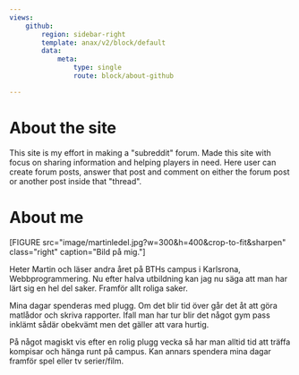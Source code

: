 ```yaml
---
views:
    github:
        region: sidebar-right
        template: anax/v2/block/default
        data:
            meta:
                type: single
                route: block/about-github

---
```

About the site
=========================

This site is my effort in making a "subreddit" forum. Made this site with focus on sharing information and helping players in need.
Here user can create forum posts, answer that post and comment on either the forum post or another post inside that "thread".

About me
=========================
[FIGURE src="image/martinledel.jpg?w=300&h=400&crop-to-fit&sharpen" class="right" caption="Bild på mig."]

Heter Martin och läser andra året på BTHs campus i Karlsrona, Webbprogrammering. Nu efter halva utbildning kan jag nu säga att man har lärt sig en hel del saker. Framför allt roliga saker.

Mina dagar spenderas med plugg. Om det blir tid över går det åt att göra matlådor och skriva rapporter. Ifall man har tur blir det något gym pass inklämt sådär obekvämt men det gäller att vara hurtig.

På något magiskt vis efter en rolig plugg vecka så har man alltid tid att träffa kompisar och hänga runt på campus. Kan annars spendera mina dagar framför spel eller tv serier/film.
